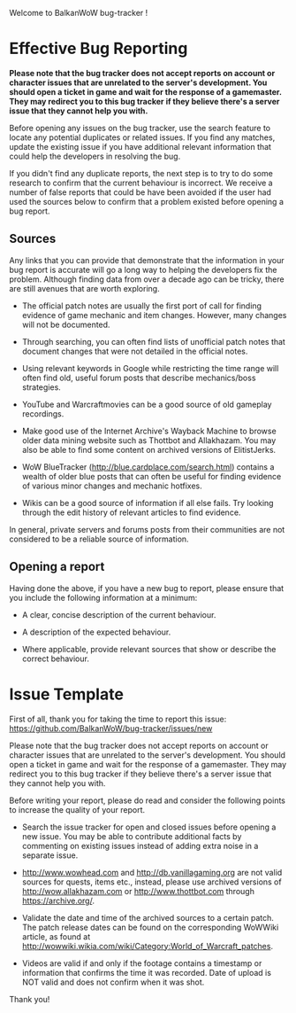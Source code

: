 
Welcome to BalkanWoW bug-tracker !

# Effective Bug Reporting

**Please note that the bug tracker does not accept reports on account or
character issues that are unrelated to the server's development. You should open
a ticket in game and wait for the response of a gamemaster. They may redirect
you to this bug tracker if they believe there's a server issue that they cannot
help you with.**

Before opening any issues on the bug tracker, use the search feature to locate
any potential duplicates or related issues. If you find any matches, update the
existing issue if you have additional relevant information that could help the
developers in resolving the bug.

If you didn't find any duplicate reports, the next step is to try to do some
research to confirm that the current behaviour is incorrect. We receive a number
of false reports that could be have been avoided if the user had used the
sources below to confirm that a problem existed before opening a bug report.

## Sources

Any links that you can provide that demonstrate that the information in your bug
report is accurate will go a long way to helping the developers fix the
problem. Although finding data from over a decade ago can be tricky, there are
still avenues that are worth exploring.

* The official patch notes are usually the first port of call for finding
  evidence of game mechanic and item changes. However, many changes will not be
  documented.

* Through searching, you can often find lists of unofficial patch notes that
  document changes that were not detailed in the official notes.

* Using relevant keywords in Google while restricting the time range will often
  find old, useful forum posts that describe mechanics/boss strategies.

* YouTube and Warcraftmovies can be a good source of old gameplay recordings.

* Make good use of the Internet Archive's Wayback Machine to browse older data
  mining website such as Thottbot and Allakhazam. You may also be able to find
  some content on archived versions of ElitistJerks.

* WoW BlueTracker (http://blue.cardplace.com/search.html) contains a wealth of
  older blue posts that can often be useful for finding evidence of various
  minor changes and mechanic hotfixes.

* Wikis can be a good source of information if all else fails. Try looking
  through the edit history of relevant articles to find evidence.

In general, private servers and forums posts from their communities are not
considered to be a reliable source of information.

## Opening a report

Having done the above, if you have a new bug to report, please ensure that you
include the following information at a minimum:

* A clear, concise description of the current behaviour.

* A description of the expected behaviour.

* Where applicable, provide relevant sources that show or describe the correct
  behaviour.
  
# Issue Template

First of all, thank you for taking the time to report this issue: 
https://github.com/BalkanWoW/bug-tracker/issues/new

Please note that the bug tracker does not accept reports on account or character
issues that are unrelated to the server's development. You should open a ticket
in game and wait for the response of a gamemaster. They may redirect you to this
bug tracker if they believe there's a server issue that they cannot help you
with.

Before writing your report, please do read and consider the following points to
increase the quality of your report.

- Search the issue tracker for open and closed issues before opening a new
  issue. You may be able to contribute additional facts by commenting on
  existing issues instead of adding extra noise in a separate issue.

- http://www.wowhead.com and http://db.vanillagaming.org are not valid sources
  for quests, items etc., instead, please use archived versions of
  http://wow.allakhazam.com or http://www.thottbot.com through
  https://archive.org/.

- Validate the date and time of the archived sources to a certain patch. The
  patch release dates can be found on the corresponding WoWWiki article, as
  found at http://wowwiki.wikia.com/wiki/Category:World_of_Warcraft_patches.

- Videos are valid if and only if the footage contains a timestamp or
  information that confirms the time it was recorded. Date of upload is NOT
  valid and does not confirm when it was shot.

Thank you!
